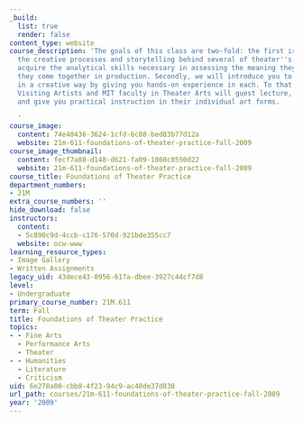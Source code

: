```yaml
---
_build:
  list: true
  render: false
content_type: website
course_description: 'The goals of this class are two-fold: the first is to experience
  the creative processes and storytelling behind several of theater''s arts and to
  acquire the analytical skills necessary in assessing the meaning they transmit when
  they come together in production. Secondly, we will introduce you to these languages
  in a creative way by giving you hands-on experience in each. To that end, several
  Visiting Artists and MIT faculty in Theater Arts will guest lecture, lead workshops,
  and give you practical instruction in their individual art forms.

  '
course_image:
  content: 74e40436-3624-1cfd-6c88-bed83b77d12a
  website: 21m-611-foundations-of-theater-practice-fall-2009
course_image_thumbnail:
  content: fecf7a88-d148-d621-fa09-1860c8550d22
  website: 21m-611-foundations-of-theater-practice-fall-2009
course_title: Foundations of Theater Practice
department_numbers:
- 21M
extra_course_numbers: ''
hide_download: false
instructors:
  content:
  - 5c890c9d-4ccb-c176-570d-921bde355cc7
  website: ocw-www
learning_resource_types:
- Image Gallery
- Written Assignments
legacy_uid: 43dece43-0956-617a-dbee-3927c44cf7d8
level:
- Undergraduate
primary_course_number: 21M.611
term: Fall
title: Foundations of Theater Practice
topics:
- - Fine Arts
  - Performance Arts
  - Theater
- - Humanities
  - Literature
  - Criticism
uid: 6e278a00-cbb0-4f23-94c9-ac40de37d838
url_path: courses/21m-611-foundations-of-theater-practice-fall-2009
year: '2009'
---
```

